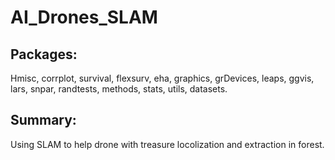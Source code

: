 # AI_Drones_SLAM

<h2>Packages:</h2>
<p>Hmisc, corrplot, survival, flexsurv, eha, graphics, grDevices, leaps, ggvis, lars, snpar, randtests, methods, stats, utils, datasets.</p>

<h2>Summary:</h2>
<p>Using SLAM to help drone with treasure locolization and extraction in forest.</p>
